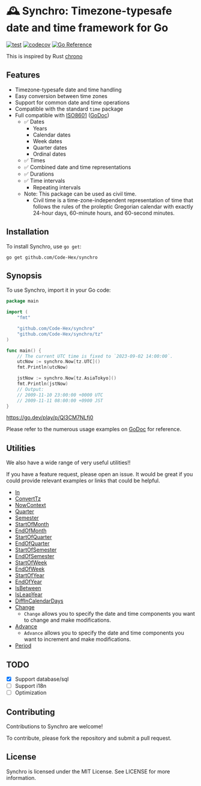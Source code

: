# 🕰️ Synchro: Timezone-typesafe date and time framework for Go

[![test](https://github.com/Code-Hex/synchro/actions/workflows/test.yml/badge.svg)](https://github.com/Code-Hex/synchro/actions/workflows/test.yml) [![codecov](https://codecov.io/gh/Code-Hex/synchro/graph/badge.svg?token=VWPbmNRHw8)](https://codecov.io/gh/Code-Hex/synchro) [![Go Reference](https://pkg.go.dev/badge/github.com/Code-Hex/synchro/.svg)](https://pkg.go.dev/github.com/Code-Hex/synchro/)

This is inspired by Rust [chrono](https://github.com/chronotope/chrono)

## Features

- Timezone-typesafe date and time handling
- Easy conversion between time zones
- Support for common date and time operations
- Compatible with the standard `time` package
- Full compatible with [ISO8601](https://en.wikipedia.org/wiki/ISO_8601) ([GoDoc](https://pkg.go.dev/github.com/Code-Hex/synchro/iso8601))
  - ✅ Dates
    - Years
    - Calendar dates
    - Week dates
    - Quarter dates
    - Ordinal dates
  - ✅ Times
  - ✅ Combined date and time representations
  - ✅ Durations
  - ✅ Time intervals
    - Repeating intervals
  - Note: This package can be used as civil time.
    - Civil time is a time-zone-independent representation of time that follows the rules of the proleptic Gregorian calendar with exactly 24-hour days, 60-minute hours, and 60-second minutes.

## Installation

To install Synchro, use `go get`:

    go get github.com/Code-Hex/synchro

## Synopsis

To use Synchro, import it in your Go code:

```go
package main

import (
    "fmt"

    "github.com/Code-Hex/synchro"
    "github.com/Code-Hex/synchro/tz"
)

func main() {
    // The current UTC time is fixed to `2023-09-02 14:00:00`.
    utcNow := synchro.Now[tz.UTC]()
    fmt.Println(utcNow)

    jstNow := synchro.Now[tz.AsiaTokyo]()
    fmt.Println(jstNow)
    // Output:
    // 2009-11-10 23:00:00 +0000 UTC
    // 2009-11-11 08:00:00 +0900 JST
}
```

https://go.dev/play/p/Ql3CM7NLfj0

Please refer to the numerous usage examples on [GoDoc](https://pkg.go.dev/github.com/Code-Hex/synchro/) for reference.

## Utilities

We also have a wide range of very useful utilities!!

If you have a feature request, please open an issue. It would be great if you could provide relevant examples or links that could be helpful.

- [In](https://pkg.go.dev/github.com/Code-Hex/synchro#In)
- [ConvertTz](https://pkg.go.dev/github.com/Code-Hex/synchro#ConvertTz)
- [NowContext](https://pkg.go.dev/github.com/Code-Hex/synchro#NowContext)
- [Quarter](https://pkg.go.dev/github.com/Code-Hex/synchro#Quarter)
- [Semester](https://pkg.go.dev/github.com/Code-Hex/synchro#Semester)
- [StartOfMonth](https://pkg.go.dev/github.com/Code-Hex/synchro#Time.StartOfMonth)
- [EndOfMonth](https://pkg.go.dev/github.com/Code-Hex/synchro#Time.EndOfMonth)
- [StartOfQuarter](https://pkg.go.dev/github.com/Code-Hex/synchro#Time.StartOfQuarter)
- [EndOfQuarter](https://pkg.go.dev/github.com/Code-Hex/synchro#Time.EndOfQuarter)
- [StartOfSemester](https://pkg.go.dev/github.com/Code-Hex/synchro#Time.StartOfSemester)
- [EndOfSemester](https://pkg.go.dev/github.com/Code-Hex/synchro#Time.EndOfSemester)
- [StartOfWeek](https://pkg.go.dev/github.com/Code-Hex/synchro#Time.StartOfWeek)
- [EndOfWeek](https://pkg.go.dev/github.com/Code-Hex/synchro#Time.EndOfWeek)
- [StartOfYear](https://pkg.go.dev/github.com/Code-Hex/synchro#Time.StartOfYear)
- [EndOfYear](https://pkg.go.dev/github.com/Code-Hex/synchro#Time.EndOfYear)
- [IsBetween](https://pkg.go.dev/github.com/Code-Hex/synchro#Time.IsBetween)
- [IsLeapYear](https://pkg.go.dev/github.com/Code-Hex/synchro#Time.IsLeapYear)
- [DiffInCalendarDays](https://pkg.go.dev/github.com/Code-Hex/synchro#Time.DiffInCalendarDays)
- [Change](https://pkg.go.dev/github.com/Code-Hex/synchro#Time.Change)
  - `Change` allows you to specify the date and time components you want to change and make modifications.
- [Advance](https://pkg.go.dev/github.com/Code-Hex/synchro#Time.Advance)
  - `Advance` allows you to specify the date and time components you want to increment and make modifications.
- [Period](https://pkg.go.dev/github.com/Code-Hex/synchro#Period)


## TODO

- [x] Support database/sql
- [ ] Support i18n
- [ ] Optimization

## Contributing

Contributions to Synchro are welcome!

To contribute, please fork the repository and submit a pull request.


## License

Synchro is licensed under the MIT License. See LICENSE for more information.
